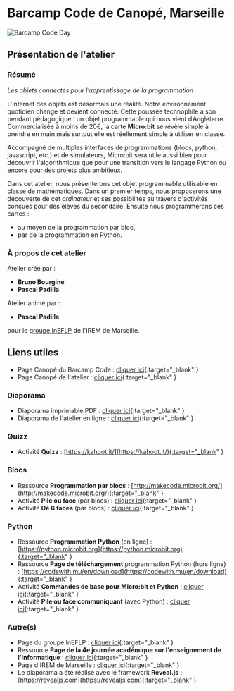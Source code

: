 # Barcamp Code de Canopé, Marseille

![Barcamp Code Day](https://www.reseau-canope.fr/fileadmin/user_upload/Academies-ateliers/DT_Provence-Alpes-Cote_d_Azur_PACA/Academie_Nice/Atelier_Canope_83_La_Garde/actualite_83/barcamp-actu.png)

## Présentation de l'atelier

### Résumé

*Les objets connectés pour l’apprentissage de la programmation*

L’internet des objets est désormais une réalité. Notre environnement quotidien change et devient connecté.
Cette poussée technophile a son pendant pédagogique : un objet programmable qui nous vient d’Angleterre.
Commercialisée à moins de 20€, la carte **Micro:bit** se révèle simple à prendre en main mais surtout elle
est réellement simple à utiliser en classe.

Accompagné de multiples interfaces de programmations (blocs, python, javascript, etc.) et de simulateurs,
Micro:bit sera utile aussi bien pour découvrir l'algorithmique que pour une transition vers le langage Python
ou encore pour des projets plus ambitieux.

Dans cet atelier, nous présenterons cet objet programmable utilisable en classe de mathématiques.
Dans un premier temps, nous proposerons une découverte de cet *ordinateur* et ses possibilités au travers
d'activités conçues pour des élèves du secondaire.
Ensuite nous programmerons ces cartes :
* au moyen de la programmation par bloc,
* par de la programmation en Python. 



### À propos de cet atelier



Atelier créé par :
* **Bruno Bourgine**
* **Pascal Padilla**

Atelier animé par :
* **Pascal Padilla**

pour le [groupe InEFLP](http://url.univ-irem.fr/ineflp) de l'IREM de Marseille.

## Liens utiles

* Page Canopé du Barcamp Code : [cliquer ici](https://www.reseau-canope.fr/academie-aix-marseille/atelier-canope-13-marseille/actualites/article/barcamp-code-une-journee-autour-de-la-programmation.html){:target="_blank" }
* Page Canopé de l'atelier : [cliquer ici](https://www.reseau-canope.fr/service/les-objets-connectes-pour-lapprentissage-de-la-programmation.html){:target="_blank" }

### Diaporama
* Diaporama imprimable PDF : [cliquer ici](build/res/diapo.pdf){:target="_blank" }
* Diaporama de l'atelier en ligne : [cliquer ici](https://iremlp.github.io/presentations/2019_besancon/build/){:target="_blank" }

### Quizz
* Activité **Quizz**  : [https://kahoot.it/](https://kahoot.it/){:target="_blank" }


### Blocs
* Ressource **Programmation par blocs** : [http://makecode.microbit.org/](http://makecode.microbit.org/){:target="_blank" }
* Activité **Pile ou face** (par blocs) : [cliquer ici](https://drive.google.com/file/d/1I26hvWDNMdSsOEUdp__-HuPW6REQ2eQX/view?usp=sharing){:target="_blank" }
* Activité **Dé 6 faces** (par blocs) : [cliquer ici](https://drive.google.com/file/d/1RaFdxhKV4TugNoISMbB2idE4zbOXrvk0/view?usp=sharing){:target="_blank" }

### Python
* Ressource **Programmation Python** (en ligne) : [https://python.microbit.org](https://python.microbit.org){:target="_blank" }
* Ressource **Page de téléchargement** programmation Python (hors ligne) : [https://codewith.mu/en/download](https://codewith.mu/en/download){:target="_blank" }
* Activité **Commandes de base pour Micro:bit et Python** : [cliquer ici](https://drive.google.com/file/d/13gZ1A4mo9YpgeW8Jf0wcdxZfohnQ8Je4/view?usp=sharing){:target="_blank" }
* Activité **Pile ou face communiquant** (avec Python) : [cliquer ici](https://drive.google.com/file/d/1wspRv0KypXVF9KvfRdfdCMM6NtaI07Mb/view?usp=sharing){:target="_blank" }

### Autre(s)
* Page du groupe InEFLP : [cliquer ici](http://url.univ-irem.fr/ineflp){:target="_blank" }
* Ressource **Page de la 4e journée académique sur l'enseignement de l'informatique** : [cliquer ici](http://info-am.irem.univ-mrs.fr/programme/){:target="_blank" }
* Page d'IREM de Marseille : [cliquer ici](https://irem.univ-amu.fr/){:target="_blank" }
* Le diaporama a été réalisé avec le framework **Reveal.js** :  [https://revealjs.com](https://revealjs.com){:target="_blank" }
